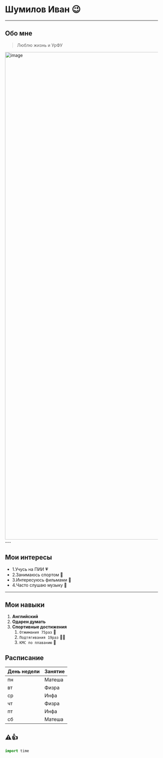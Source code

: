 # Шумилов Иван :wink:
---

## Обо мне
>Люблю жизнь и УрФУ
<img width="2560" height="1600" alt="image" src="[https://github.com/user-attachments/assets/583f1585-4dad-4195-bee9-6f56998d039e](https://avatars.mds.yandex.net/i?id=f301b206a5ef3409bfc130c8c3e3f34a_l-10650891-images-thumbs&n=13)" />
---

##  Мои интересы
- 1.Учусь на ПИИ :heartpulse:
- 2.Занимаюсь спортом :rocket:
- 3.Интересуюсь фильмами :flower_playing_cards:
- 4.Часто слушаю музыку :musical_note:

---

## Мои навыки
1. **Английский**
2. **Одарен думать**
3. **Спортивные достижения**
   1. `Отжимания 75раз` :ninja:
   2. `Подтягивания 19раз` :face_in_clouds:
   3. `КМС по плаванию` :shushing_face:

## Расписание  
| День недели | Занятие |
|-------------|---------|
| пн          | Матеша  |
| вт          | Физра   |
| ср          | Инфа    |
| чт          | Физра   |
| пт          | Инфа    |
| сб          | Матеша  |

##  :warning::+1:

```python
import time
```
